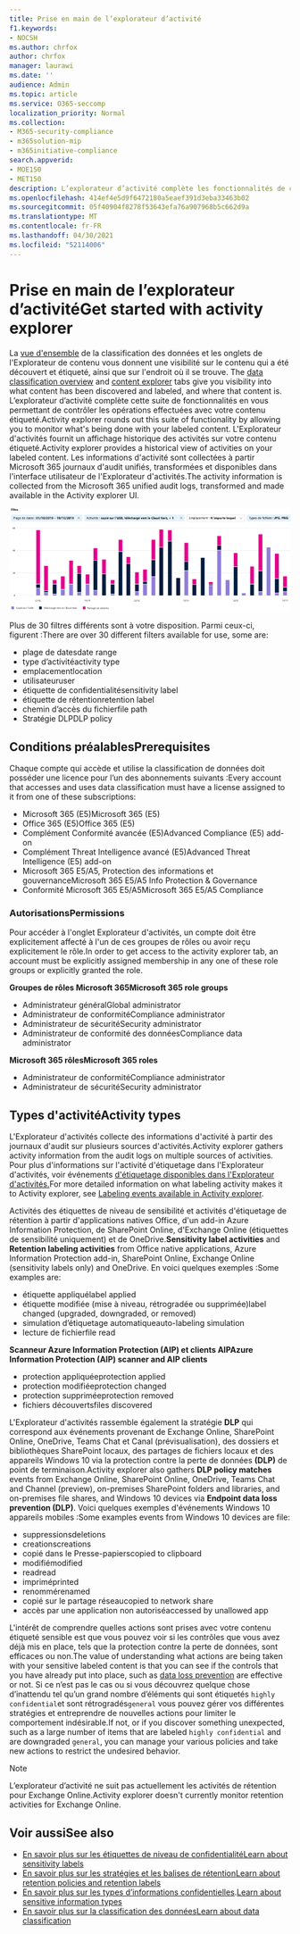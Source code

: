 ```yaml
---
title: Prise en main de l’explorateur d’activité
f1.keywords:
- NOCSH
ms.author: chrfox
author: chrfox
manager: laurawi
ms.date: ''
audience: Admin
ms.topic: article
ms.service: O365-seccomp
localization_priority: Normal
ms.collection:
- M365-security-compliance
- m365solution-mip
- m365initiative-compliance
search.appverid:
- MOE150
- MET150
description: L’explorateur d’activité complète les fonctionnalités de classification des données en vous permettant de voir et de filtrer les actions que les utilisateurs effectuent sur votre contenu étiqueté.
ms.openlocfilehash: 414ef4e5d9f6472180a5eaef391d3eba33463b02
ms.sourcegitcommit: 05f40904f8278f53643efa76a907968b5c662d9a
ms.translationtype: MT
ms.contentlocale: fr-FR
ms.lasthandoff: 04/30/2021
ms.locfileid: "52114006"
---
```

# <a name="get-started-with-activity-explorer"></a><span data-ttu-id="766f8-103">Prise en main de l’explorateur d’activité</span><span class="sxs-lookup"><span data-stu-id="766f8-103">Get started with activity explorer</span></span>

<span data-ttu-id="766f8-104">La [vue d'ensemble](data-classification-overview.md) de la classification des données et les onglets de l'Explorateur de contenu vous donnent une visibilité sur le contenu qui a été découvert et étiqueté, ainsi que sur l'endroit où il se trouve. [](data-classification-content-explorer.md)</span><span class="sxs-lookup"><span data-stu-id="766f8-104">The [data classification overview](data-classification-overview.md) and [content explorer](data-classification-content-explorer.md) tabs give you visibility into what content has been discovered and labeled, and where that content is.</span></span> <span data-ttu-id="766f8-105">L’explorateur d’activité complète cette suite de fonctionnalités en vous permettant de contrôler les opérations effectuées avec votre contenu étiqueté.</span><span class="sxs-lookup"><span data-stu-id="766f8-105">Activity explorer rounds out this suite of functionality by allowing you to monitor what's being done with your labeled content.</span></span> <span data-ttu-id="766f8-106">L'Explorateur d'activités fournit un affichage historique des activités sur votre contenu étiqueté.</span><span class="sxs-lookup"><span data-stu-id="766f8-106">Activity explorer provides a historical view of activities on your labeled content.</span></span> <span data-ttu-id="766f8-107">Les informations d'activité sont collectées à partir Microsoft 365 journaux d'audit unifiés, transformées et disponibles dans l'interface utilisateur de l'Explorateur d'activités.</span><span class="sxs-lookup"><span data-stu-id="766f8-107">The activity information is collected from the Microsoft 365 unified audit logs, transformed and made available in the Activity explorer UI.</span></span> 

![emplacement réservé pour la capture d’écran aperçu de l’explorateur d’activité](../media/data-classification-activity-explorer-1.png)

<span data-ttu-id="766f8-109">Plus de 30 filtres différents sont à votre disposition. Parmi ceux-ci, figurent :</span><span class="sxs-lookup"><span data-stu-id="766f8-109">There are over 30 different filters available for use, some are:</span></span>

- <span data-ttu-id="766f8-110">plage de dates</span><span class="sxs-lookup"><span data-stu-id="766f8-110">date range</span></span>
- <span data-ttu-id="766f8-111">type d’activité</span><span class="sxs-lookup"><span data-stu-id="766f8-111">activity type</span></span>
- <span data-ttu-id="766f8-112">emplacement</span><span class="sxs-lookup"><span data-stu-id="766f8-112">location</span></span>
- <span data-ttu-id="766f8-113">utilisateur</span><span class="sxs-lookup"><span data-stu-id="766f8-113">user</span></span>
- <span data-ttu-id="766f8-114">étiquette de confidentialité</span><span class="sxs-lookup"><span data-stu-id="766f8-114">sensitivity label</span></span>
- <span data-ttu-id="766f8-115">étiquette de rétention</span><span class="sxs-lookup"><span data-stu-id="766f8-115">retention label</span></span>
- <span data-ttu-id="766f8-116">chemin d’accès du fichier</span><span class="sxs-lookup"><span data-stu-id="766f8-116">file path</span></span>
- <span data-ttu-id="766f8-117">Stratégie DLP</span><span class="sxs-lookup"><span data-stu-id="766f8-117">DLP policy</span></span>



## <a name="prerequisites"></a><span data-ttu-id="766f8-118">Conditions préalables</span><span class="sxs-lookup"><span data-stu-id="766f8-118">Prerequisites</span></span>

<span data-ttu-id="766f8-119">Chaque compte qui accède et utilise la classification de données doit posséder une licence pour l’un des abonnements suivants :</span><span class="sxs-lookup"><span data-stu-id="766f8-119">Every account that accesses and uses data classification must have a license assigned to it from one of these subscriptions:</span></span>

- <span data-ttu-id="766f8-120">Microsoft 365 (E5)</span><span class="sxs-lookup"><span data-stu-id="766f8-120">Microsoft 365 (E5)</span></span>
- <span data-ttu-id="766f8-121">Office 365 (E5)</span><span class="sxs-lookup"><span data-stu-id="766f8-121">Office 365 (E5)</span></span>
- <span data-ttu-id="766f8-122">Complément Conformité avancée (E5)</span><span class="sxs-lookup"><span data-stu-id="766f8-122">Advanced Compliance (E5) add-on</span></span>
- <span data-ttu-id="766f8-123">Complément Threat Intelligence avancé (E5)</span><span class="sxs-lookup"><span data-stu-id="766f8-123">Advanced Threat Intelligence (E5) add-on</span></span>
- <span data-ttu-id="766f8-124">Microsoft 365 E5/A5, Protection des informations et gouvernance</span><span class="sxs-lookup"><span data-stu-id="766f8-124">Microsoft 365 E5/A5 Info Protection & Governance</span></span>
- <span data-ttu-id="766f8-125">Conformité Microsoft 365 E5/A5</span><span class="sxs-lookup"><span data-stu-id="766f8-125">Microsoft 365 E5/A5 Compliance</span></span>

### <a name="permissions"></a><span data-ttu-id="766f8-126">Autorisations</span><span class="sxs-lookup"><span data-stu-id="766f8-126">Permissions</span></span>

 <span data-ttu-id="766f8-127">Pour accéder à l'onglet Explorateur d'activités, un compte doit être explicitement affecté à l'un de ces groupes de rôles ou avoir reçu explicitement le rôle.</span><span class="sxs-lookup"><span data-stu-id="766f8-127">In order to get access to the activity explorer tab, an account must be explicitly assigned membership in any one of these role groups or explicitly granted the role.</span></span>

<!--
> [!IMPORTANT]
> Access to Activity explorer via the Security reader or Device Management role groups or other has been removed-->

<span data-ttu-id="766f8-128">**Groupes de rôles Microsoft 365**</span><span class="sxs-lookup"><span data-stu-id="766f8-128">**Microsoft 365 role groups**</span></span>

- <span data-ttu-id="766f8-129">Administrateur général</span><span class="sxs-lookup"><span data-stu-id="766f8-129">Global administrator</span></span>
- <span data-ttu-id="766f8-130">Administrateur de conformité</span><span class="sxs-lookup"><span data-stu-id="766f8-130">Compliance administrator</span></span>
- <span data-ttu-id="766f8-131">Administrateur de sécurité</span><span class="sxs-lookup"><span data-stu-id="766f8-131">Security administrator</span></span>
- <span data-ttu-id="766f8-132">Administrateur de conformité des données</span><span class="sxs-lookup"><span data-stu-id="766f8-132">Compliance data administrator</span></span>

<span data-ttu-id="766f8-133">**Microsoft 365 rôles**</span><span class="sxs-lookup"><span data-stu-id="766f8-133">**Microsoft 365 roles**</span></span>

- <span data-ttu-id="766f8-134">Administrateur de conformité</span><span class="sxs-lookup"><span data-stu-id="766f8-134">Compliance administrator</span></span>
- <span data-ttu-id="766f8-135">Administrateur de sécurité</span><span class="sxs-lookup"><span data-stu-id="766f8-135">Security administrator</span></span>

## <a name="activity-types"></a><span data-ttu-id="766f8-136">Types d'activité</span><span class="sxs-lookup"><span data-stu-id="766f8-136">Activity types</span></span>

<span data-ttu-id="766f8-137">L'Explorateur d'activités collecte des informations d'activité à partir des journaux d'audit sur plusieurs sources d'activités.</span><span class="sxs-lookup"><span data-stu-id="766f8-137">Activity explorer gathers activity information from the audit logs on multiple sources of activities.</span></span> <span data-ttu-id="766f8-138">Pour plus d'informations sur l'activité d'étiquetage dans l'Explorateur d'activités, voir événements [d'étiquetage disponibles dans l'Explorateur d'activités.](data-classification-activity-explorer-available-events.md)</span><span class="sxs-lookup"><span data-stu-id="766f8-138">For more detailed information on what labeling activity makes it to Activity explorer, see [Labeling events available in Activity explorer](data-classification-activity-explorer-available-events.md).</span></span>

<span data-ttu-id="766f8-139"> Activités des étiquettes  de niveau de sensibilité et activités d'étiquetage de rétention à partir d'applications natives Office, d'un add-in Azure Information Protection, de SharePoint Online, d'Exchange Online (étiquettes de sensibilité uniquement) et de OneDrive.</span><span class="sxs-lookup"><span data-stu-id="766f8-139">**Sensitivity label activities** and **Retention labeling activities** from Office native applications, Azure Information Protection add-in, SharePoint Online, Exchange Online (sensitivity labels only) and OneDrive.</span></span> <span data-ttu-id="766f8-140">En voici quelques exemples :</span><span class="sxs-lookup"><span data-stu-id="766f8-140">Some examples are:</span></span>

- <span data-ttu-id="766f8-141">étiquette appliqué</span><span class="sxs-lookup"><span data-stu-id="766f8-141">label applied</span></span>
- <span data-ttu-id="766f8-142">étiquette modifiée (mise à niveau, rétrogradée ou supprimée)</span><span class="sxs-lookup"><span data-stu-id="766f8-142">label changed (upgraded, downgraded, or removed)</span></span>
- <span data-ttu-id="766f8-143">simulation d’étiquetage automatique</span><span class="sxs-lookup"><span data-stu-id="766f8-143">auto-labeling simulation</span></span>
- <span data-ttu-id="766f8-144">lecture de fichier</span><span class="sxs-lookup"><span data-stu-id="766f8-144">file read</span></span> 

<span data-ttu-id="766f8-145">**Scanneur Azure Information Protection (AIP) et clients AIP**</span><span class="sxs-lookup"><span data-stu-id="766f8-145">**Azure Information Protection (AIP) scanner and AIP clients**</span></span>

- <span data-ttu-id="766f8-146">protection appliquée</span><span class="sxs-lookup"><span data-stu-id="766f8-146">protection applied</span></span>
- <span data-ttu-id="766f8-147">protection modifiée</span><span class="sxs-lookup"><span data-stu-id="766f8-147">protection changed</span></span>
- <span data-ttu-id="766f8-148">protection supprimée</span><span class="sxs-lookup"><span data-stu-id="766f8-148">protection removed</span></span>
- <span data-ttu-id="766f8-149">fichiers découverts</span><span class="sxs-lookup"><span data-stu-id="766f8-149">files discovered</span></span> 

<span data-ttu-id="766f8-150">L'Explorateur d'activités rassemble également la stratégie **DLP** qui correspond aux événements provenant de Exchange Online, SharePoint Online, OneDrive, Teams Chat et Canal (prévisualisation), des dossiers et bibliothèques SharePoint locaux, des partages de fichiers locaux et des appareils Windows 10 via la protection contre la perte de données **(DLP)** de point de terminaison.</span><span class="sxs-lookup"><span data-stu-id="766f8-150">Activity explorer also gathers **DLP policy matches** events from Exchange Online, SharePoint Online, OneDrive, Teams Chat and Channel (preview), on-premises SharePoint folders and libraries, and on-premises file shares, and Windows 10 devices via **Endpoint data loss prevention (DLP)**.</span></span> <span data-ttu-id="766f8-151">Voici quelques exemples d'événements Windows 10 appareils mobiles :</span><span class="sxs-lookup"><span data-stu-id="766f8-151">Some examples events from Windows 10 devices are file:</span></span>

- <span data-ttu-id="766f8-152">suppressions</span><span class="sxs-lookup"><span data-stu-id="766f8-152">deletions</span></span>
- <span data-ttu-id="766f8-153">creations</span><span class="sxs-lookup"><span data-stu-id="766f8-153">creations</span></span>
- <span data-ttu-id="766f8-154">copié dans le Presse-papiers</span><span class="sxs-lookup"><span data-stu-id="766f8-154">copied to clipboard</span></span>
- <span data-ttu-id="766f8-155">modifié</span><span class="sxs-lookup"><span data-stu-id="766f8-155">modified</span></span>
- <span data-ttu-id="766f8-156">read</span><span class="sxs-lookup"><span data-stu-id="766f8-156">read</span></span>
- <span data-ttu-id="766f8-157">imprimé</span><span class="sxs-lookup"><span data-stu-id="766f8-157">printed</span></span>
- <span data-ttu-id="766f8-158">renommé</span><span class="sxs-lookup"><span data-stu-id="766f8-158">renamed</span></span>
- <span data-ttu-id="766f8-159">copié sur le partage réseau</span><span class="sxs-lookup"><span data-stu-id="766f8-159">copied to network share</span></span>
- <span data-ttu-id="766f8-160">accès par une application non autorisé</span><span class="sxs-lookup"><span data-stu-id="766f8-160">accessed by unallowed app</span></span> 

<span data-ttu-id="766f8-161">L'intérêt de comprendre quelles actions sont prises avec votre contenu étiqueté sensible est que vous [](dlp-learn-about-dlp.md) pouvez voir si les contrôles que vous avez déjà mis en place, tels que la protection contre la perte de données, sont efficaces ou non.</span><span class="sxs-lookup"><span data-stu-id="766f8-161">The value of understanding what actions are being taken with your sensitive labeled content is that you can see if the controls that you have already put into place, such as [data loss prevention](dlp-learn-about-dlp.md) are effective or not.</span></span> <span data-ttu-id="766f8-162">Si ce n’est pas le cas ou si vous découvrez quelque chose d’inattendu tel qu’un grand nombre d’éléments qui sont étiquetés `highly confidential`et sont rétrogradés`general` vous pouvez gérer vos différentes stratégies et entreprendre de nouvelles actions pour limiter le comportement indésirable.</span><span class="sxs-lookup"><span data-stu-id="766f8-162">If not, or if you discover something unexpected, such as a large number of items that are labeled `highly confidential` and are downgraded `general`, you can manage your various policies and take new actions to restrict the undesired behavior.</span></span>

> [!NOTE]
> <span data-ttu-id="766f8-163">L’explorateur d’activité ne suit pas actuellement les activités de rétention pour Exchange Online.</span><span class="sxs-lookup"><span data-stu-id="766f8-163">Activity explorer doesn't currently monitor retention activities for Exchange Online.</span></span>

## <a name="see-also"></a><span data-ttu-id="766f8-164">Voir aussi</span><span class="sxs-lookup"><span data-stu-id="766f8-164">See also</span></span>

- [<span data-ttu-id="766f8-165">En savoir plus sur les étiquettes de niveau de confidentialité</span><span class="sxs-lookup"><span data-stu-id="766f8-165">Learn about sensitivity labels</span></span>](sensitivity-labels.md)
- [<span data-ttu-id="766f8-166">En savoir plus sur les stratégies et les balises de rétention</span><span class="sxs-lookup"><span data-stu-id="766f8-166">Learn about retention policies and retention labels</span></span>](retention.md)
- <span data-ttu-id="766f8-167">[En savoir plus sur les types d’informations confidentielles](sensitive-information-type-learn-about.md).</span><span class="sxs-lookup"><span data-stu-id="766f8-167">[Learn about sensitive information types](sensitive-information-type-learn-about.md)</span></span>
- [<span data-ttu-id="766f8-168">En savoir plus sur la classification des données</span><span class="sxs-lookup"><span data-stu-id="766f8-168">Learn about data classification</span></span>](data-classification-overview.md)
